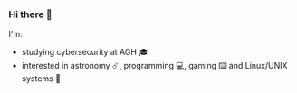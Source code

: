 ### Hi there 👋
I'm:
* studying cybersecurity at AGH 🎓
* interested in astronomy ☄️, programming 💻, gaming ⌨️ and Linux/UNIX systems 🐧

<!--
**jSkwarczek/jSkwarczek** is a ✨ _special_ ✨ repository because its `README.md` (this file) appears on your GitHub profile.

Here are some ideas to get you started:

- 🔭 I’m currently working on ...
- 🌱 I’m currently learning ...
- 👯 I’m looking to collaborate on ...
- 🤔 I’m looking for help with ...
- 💬 Ask me about ...
- 📫 How to reach me: ...
- 😄 Pronouns: ...
- ⚡ Fun fact: ...
-->
